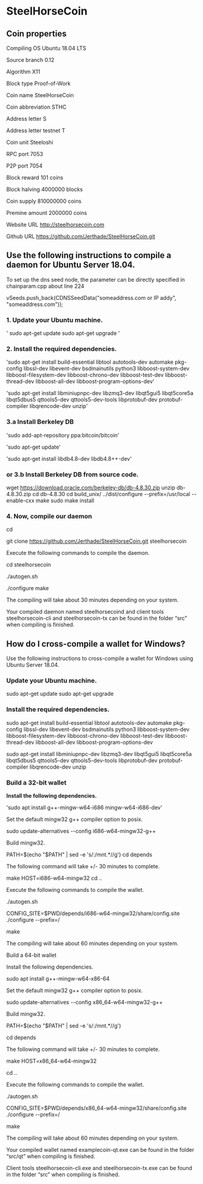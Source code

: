 # SteelHorseCoin

## Coin properties

Compiling OS	Ubuntu 18.04 LTS

Source branch	0.12

Algorithm	X11

Block type	Proof-of-Work

Coin name	SteelHorseCoin

Coin abbreviation	STHC

Address letter	S

Address letter testnet	T

Coin unit	Steeloshi

RPC port	7053

P2P port	7054

Block reward	101 coins

Block halving	4000000 blocks

Coin supply	810000000 coins

Premine amount	2000000 coins

Website URL	http://steelhorsecoin.com

Github URL	https://github.com/Jerthade/SteelHorseCoin.git


## Use the following instructions to compile a daemon for Ubuntu Server 18.04.

To set up the dns seed node, the parameter can be directly specified in chainparam.cpp about line 224

vSeeds.push_back(CDNSSeedData("someaddress.com or IP addy", "someaddress.com"));

### 1. Update your Ubuntu machine.

' sudo apt-get update sudo apt-get upgrade '

### 2. Install the required dependencies.

'sudo apt-get install build-essential libtool autotools-dev automake pkg-config libssl-dev libevent-dev bsdmainutils python3 libboost-system-dev libboost-filesystem-dev libboost-chrono-dev libboost-test-dev libboost-thread-dev libboost-all-dev libboost-program-options-dev' 

'sudo apt-get install libminiupnpc-dev libzmq3-dev libqt5gui5 libqt5core5a libqt5dbus5 qttools5-dev qttools5-dev-tools libprotobuf-dev protobuf-compiler libqrencode-dev unzip'

### 3.a Install Berkeley DB

'sudo add-apt-repository ppa:bitcoin/bitcoin' 

'sudo apt-get update' 

'sudo apt-get install libdb4.8-dev libdb4.8++-dev'

### or 3.b Install Berkeley DB from source code.

wget https://download.oracle.com/berkeley-db/db-4.8.30.zip unzip db-4.8.30.zip cd db-4.8.30 cd build_unix/ ../dist/configure --prefix=/usr/local --enable-cxx make sudo make install


### 4. Now, compile our daemon

cd

git clone https://github.com/Jerthade/SteelHorseCoin.git steelhorsecoin 

Execute the following commands to compile the daemon.

cd steelhorsecoin

./autogen.sh 

./configure make

The compiling will take about 30 minutes depending on your system.

Your compiled daemon named steelhorsecoind and client tools steelhorsecoin-cli and steelhorsecoin-tx can be found in the folder “src” when compiling is finished.


## How do I cross-compile a wallet for Windows?

Use the following instructions to cross-compile a wallet for Windows using Ubuntu Server 18.04.

### Update your Ubuntu machine.

sudo apt-get update
sudo apt-get upgrade

### Install the required dependencies.

sudo apt-get install build-essential libtool autotools-dev automake pkg-config libssl-dev libevent-dev bsdmainutils python3 libboost-system-dev libboost-filesystem-dev libboost-chrono-dev libboost-test-dev libboost-thread-dev libboost-all-dev libboost-program-options-dev

sudo apt-get install libminiupnpc-dev libzmq3-dev libqt5gui5 libqt5core5a libqt5dbus5 qttools5-dev qttools5-dev-tools libprotobuf-dev protobuf-compiler libqrencode-dev unzip
 

### Build a 32-bit wallet

**Install the following dependencies.**

'sudo apt install g++-mingw-w64-i686 mingw-w64-i686-dev'

Set the default mingw32 g++ compiler option to posix.

sudo update-alternatives --config i686-w64-mingw32-g++

Build mingw32.

PATH=$(echo "$PATH" | sed -e 's/:\/mnt.*//g')
cd depends

The following command will take +/- 30 minutes to complete.

make HOST=i686-w64-mingw32
cd ..

Execute the following commands to compile the wallet.

./autogen.sh

CONFIG_SITE=$PWD/depends/i686-w64-mingw32/share/config.site ./configure --prefix=/

make

The compiling will take about 60 minutes depending on your system.

Build a 64-bit wallet

Install the following dependencies.

sudo apt install g++-mingw-w64-x86-64

Set the default mingw32 g++ compiler option to posix.

sudo update-alternatives --config x86_64-w64-mingw32-g++

Build mingw32.

PATH=$(echo "$PATH" | sed -e 's/:\/mnt.*//g')

cd depends

The following command will take +/- 30 minutes to complete.

make HOST=x86_64-w64-mingw32

cd ..

Execute the following commands to compile the wallet.

./autogen.sh

CONFIG_SITE=$PWD/depends/x86_64-w64-mingw32/share/config.site ./configure --prefix=/

make

The compiling will take about 60 minutes depending on your system.

Your compiled wallet named examplecoin-qt.exe can be found in the folder “src/qt” when compiling is finished.

Client tools steelhorsecoin-cli.exe and steelhorsecoin-tx.exe can be found in the folder “src” when compiling is finished.
